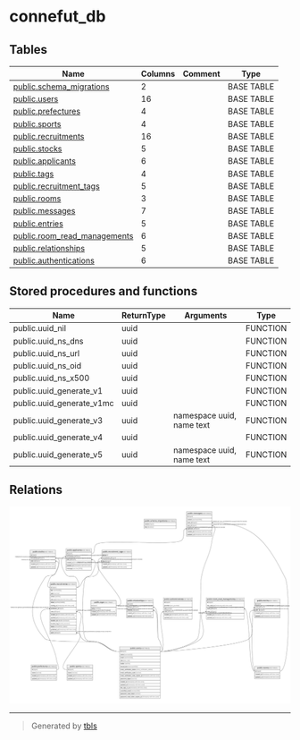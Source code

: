 # connefut_db

## Tables

| Name | Columns | Comment | Type |
| ---- | ------- | ------- | ---- |
| [public.schema_migrations](public.schema_migrations.md) | 2 |  | BASE TABLE |
| [public.users](public.users.md) | 16 |  | BASE TABLE |
| [public.prefectures](public.prefectures.md) | 4 |  | BASE TABLE |
| [public.sports](public.sports.md) | 4 |  | BASE TABLE |
| [public.recruitments](public.recruitments.md) | 16 |  | BASE TABLE |
| [public.stocks](public.stocks.md) | 5 |  | BASE TABLE |
| [public.applicants](public.applicants.md) | 6 |  | BASE TABLE |
| [public.tags](public.tags.md) | 4 |  | BASE TABLE |
| [public.recruitment_tags](public.recruitment_tags.md) | 5 |  | BASE TABLE |
| [public.rooms](public.rooms.md) | 3 |  | BASE TABLE |
| [public.messages](public.messages.md) | 7 |  | BASE TABLE |
| [public.entries](public.entries.md) | 5 |  | BASE TABLE |
| [public.room_read_managements](public.room_read_managements.md) | 6 |  | BASE TABLE |
| [public.relationships](public.relationships.md) | 5 |  | BASE TABLE |
| [public.authentications](public.authentications.md) | 6 |  | BASE TABLE |

## Stored procedures and functions

| Name | ReturnType | Arguments | Type |
| ---- | ------- | ------- | ---- |
| public.uuid_nil | uuid |  | FUNCTION |
| public.uuid_ns_dns | uuid |  | FUNCTION |
| public.uuid_ns_url | uuid |  | FUNCTION |
| public.uuid_ns_oid | uuid |  | FUNCTION |
| public.uuid_ns_x500 | uuid |  | FUNCTION |
| public.uuid_generate_v1 | uuid |  | FUNCTION |
| public.uuid_generate_v1mc | uuid |  | FUNCTION |
| public.uuid_generate_v3 | uuid | namespace uuid, name text | FUNCTION |
| public.uuid_generate_v4 | uuid |  | FUNCTION |
| public.uuid_generate_v5 | uuid | namespace uuid, name text | FUNCTION |

## Relations

![er](schema.svg)

---

> Generated by [tbls](https://github.com/k1LoW/tbls)
